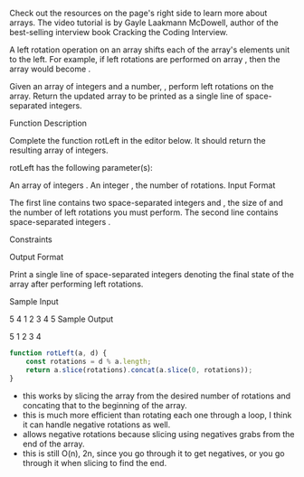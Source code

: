 Check out the resources on the page's right side to learn more about arrays. The video tutorial is by Gayle Laakmann McDowell, author of the best-selling interview book Cracking the Coding Interview.

A left rotation operation on an array shifts each of the array's elements  unit to the left. For example, if left rotations are performed on array , then the array would become .

Given an array  of  integers and a number, , perform  left rotations on the array. Return the updated array to be printed as a single line of space-separated integers.

Function Description

Complete the function rotLeft in the editor below. It should return the resulting array of integers.

rotLeft has the following parameter(s):

An array of integers .
An integer , the number of rotations.
Input Format

The first line contains two space-separated integers  and , the size of  and the number of left rotations you must perform. 
The second line contains  space-separated integers .

Constraints

Output Format

Print a single line of  space-separated integers denoting the final state of the array after performing left rotations.

Sample Input

5 4
1 2 3 4 5
Sample Output

5 1 2 3 4


```javascript
function rotLeft(a, d) {
    const rotations = d % a.length;
    return a.slice(rotations).concat(a.slice(0, rotations));
}

```
- this works by slicing the array from the desired number of rotations and concating that to the beginning of the array.
- this is much more efficient than rotating each one through a loop, I think it can handle negative rotations as well. 
- allows negative rotations because slicing using negatives grabs from the end of the array.
- this is still O(n), 2n, since you go through it to get negatives, or you go through it when slicing to find the end.


